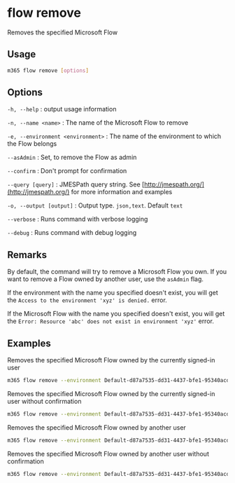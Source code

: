 # flow remove

Removes the specified Microsoft Flow

## Usage

```sh
m365 flow remove [options]
```

## Options

`-h, --help`
: output usage information

`-n, --name <name>`
: The name of the Microsoft Flow to remove

`-e, --environment <environment>`
: The name of the environment to which the Flow belongs

`--asAdmin`
: Set, to remove the Flow as admin

`--confirm`
: Don't prompt for confirmation

`--query [query]`
: JMESPath query string. See [http://jmespath.org/](http://jmespath.org/) for more information and examples

`-o, --output [output]`
: Output type. `json,text`. Default `text`

`--verbose`
: Runs command with verbose logging

`--debug`
: Runs command with debug logging

## Remarks

By default, the command will try to remove a Microsoft Flow you own. If you want to remove a Flow owned by another user, use the `asAdmin` flag.

If the environment with the name you specified doesn't exist, you will get the `Access to the environment 'xyz' is denied.` error.

If the Microsoft Flow with the name you specified doesn't exist, you will get the `Error: Resource 'abc' does not exist in environment 'xyz'` error.

## Examples

Removes the specified Microsoft Flow owned by the currently signed-in user

```sh
m365 flow remove --environment Default-d87a7535-dd31-4437-bfe1-95340acd55c5 --name 3989cb59-ce1a-4a5c-bb78-257c5c39381d
```

Removes the specified Microsoft Flow owned by the currently signed-in user without confirmation

```sh
m365 flow remove --environment Default-d87a7535-dd31-4437-bfe1-95340acd55c5 --name 3989cb59-ce1a-4a5c-bb78-257c5c39381d --confirm
```

Removes the specified Microsoft Flow owned by another user

```sh
m365 flow remove --environment Default-d87a7535-dd31-4437-bfe1-95340acd55c5 --name 3989cb59-ce1a-4a5c-bb78-257c5c39381d --asAdmin
```

Removes the specified Microsoft Flow owned by another user without confirmation

```sh
m365 flow remove --environment Default-d87a7535-dd31-4437-bfe1-95340acd55c5 --name 3989cb59-ce1a-4a5c-bb78-257c5c39381d --asAdmin --confirm
```
